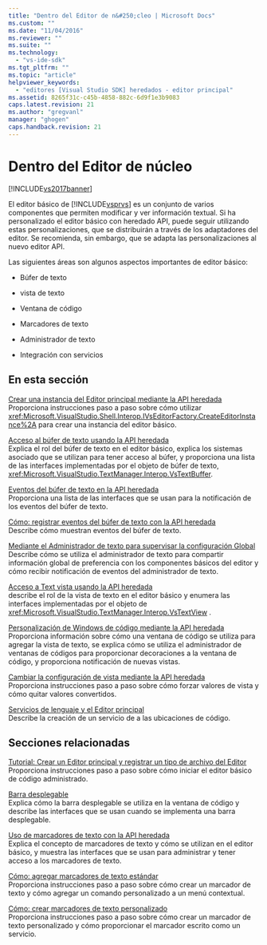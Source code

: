 ```yaml
---
title: "Dentro del Editor de n&#250;cleo | Microsoft Docs"
ms.custom: ""
ms.date: "11/04/2016"
ms.reviewer: ""
ms.suite: ""
ms.technology: 
  - "vs-ide-sdk"
ms.tgt_pltfrm: ""
ms.topic: "article"
helpviewer_keywords: 
  - "editores [Visual Studio SDK] heredados - editor principal"
ms.assetid: 8265f31c-c45b-4858-882c-6d9f1e3b9083
caps.latest.revision: 21
ms.author: "gregvanl"
manager: "ghogen"
caps.handback.revision: 21
---
```

# Dentro del Editor de n&#250;cleo
[!INCLUDE[vs2017banner](../code-quality/includes/vs2017banner.md)]

El editor básico de [!INCLUDE[vsprvs](../code-quality/includes/vsprvs_md.md)] es un conjunto de varios componentes que permiten modificar y ver información textual.  Si ha personalizado el editor básico con heredado API, puede seguir utilizando estas personalizaciones, que se distribuirán a través de los adaptadores del editor.  Se recomienda, sin embargo, que se adapta las personalizaciones al nuevo editor API.  
  
 Las siguientes áreas son algunos aspectos importantes de editor básico:  
  
-   Búfer de texto  
  
-   vista de texto  
  
-   Ventana de código  
  
-   Marcadores de texto  
  
-   Administrador de texto  
  
-   Integración con servicios  
  
## En esta sección  
 [Crear una instancia del Editor principal mediante la API heredada](../extensibility/instantiating-the-core-editor-by-using-the-legacy-api.md)  
 Proporciona instrucciones paso a paso sobre cómo utilizar <xref:Microsoft.VisualStudio.Shell.Interop.IVsEditorFactory.CreateEditorInstance%2A> para crear una instancia del editor básico.  
  
 [Acceso al búfer de texto usando la API heredada](../extensibility/accessing-the-text-buffer-by-using-the-legacy-api.md)  
 Explica el rol del búfer de texto en el editor básico, explica los sistemas asociado que se utilizan para tener acceso al búfer, y proporciona una lista de las interfaces implementadas por el objeto de búfer de texto, <xref:Microsoft.VisualStudio.TextManager.Interop.VsTextBuffer>.  
  
 [Eventos del búfer de texto en la API heredada](../extensibility/text-buffer-events-in-the-legacy-api.md)  
 Proporciona una lista de las interfaces que se usan para la notificación de los eventos del búfer de texto.  
  
 [Cómo: registrar eventos del búfer de texto con la API heredada](../extensibility/how-to-register-for-text-buffer-events-with-the-legacy-api.md)  
 Describe cómo muestran eventos del búfer de texto.  
  
 [Mediante el Administrador de texto para supervisar la configuración Global](../extensibility/using-the-text-manager-to-monitor-global-settings.md)  
 Describe cómo se utiliza el administrador de texto para compartir información global de preferencia con los componentes básicos del editor y cómo recibir notificación de eventos del administrador de texto.  
  
 [Acceso a Text vista usando la API heredada](../extensibility/accessing-thetext-view-by-using-the-legacy-api.md)  
 describe el rol de la vista de texto en el editor básico y enumera las interfaces implementadas por el objeto de <xref:Microsoft.VisualStudio.TextManager.Interop.VsTextView> .  
  
 [Personalización de Windows de código mediante la API heredada](../extensibility/customizing-code-windows-by-using-the-legacy-api.md)  
 Proporciona información sobre cómo una ventana de código se utiliza para agregar la vista de texto, se explica cómo se utiliza el administrador de ventanas de códigos para proporcionar decoraciones a la ventana de código, y proporciona notificación de nuevas vistas.  
  
 [Cambiar la configuración de vista mediante la API heredada](../extensibility/changing-view-settings-by-using-the-legacy-api.md)  
 Proporciona instrucciones paso a paso sobre cómo forzar valores de vista y cómo quitar valores convertidos.  
  
 [Servicios de lenguaje y el Editor principal](../extensibility/language-services-and-the-core-editor.md)  
 Describe la creación de un servicio de a las ubicaciones de código.  
  
## Secciones relacionadas  
 [Tutorial: Crear un Editor principal y registrar un tipo de archivo del Editor](../extensibility/walkthrough-creating-a-core-editor-and-registering-an-editor-file-type.md)  
 Proporciona instrucciones paso a paso sobre cómo iniciar el editor básico de código administrado.  
  
 [Barra desplegable](../extensibility/drop-down-bar.md)  
 Explica cómo la barra desplegable se utiliza en la ventana de código y describe las interfaces que se usan cuando se implementa una barra desplegable.  
  
 [Uso de marcadores de texto con la API heredada](../extensibility/using-text-markers-with-the-legacy-api.md)  
 Explica el concepto de marcadores de texto y cómo se utilizan en el editor básico, y muestra las interfaces que se usan para administrar y tener acceso a los marcadores de texto.  
  
 [Cómo: agregar marcadores de texto estándar](../extensibility/how-to-add-standard-text-markers.md)  
 Proporciona instrucciones paso a paso sobre cómo crear un marcador de texto y cómo agregar un comando personalizado a un menú contextual.  
  
 [Cómo: crear marcadores de texto personalizado](../extensibility/how-to-create-custom-text-markers.md)  
 Proporciona instrucciones paso a paso sobre cómo crear un marcador de texto personalizado y cómo proporcionar el marcador escrito como un servicio.